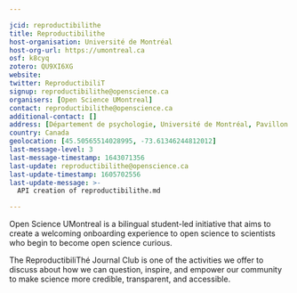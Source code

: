 ```yaml
---

jcid: reproductibilithe
title: Reproductibilithe
host-organisation: Université de Montréal
host-org-url: https://umontreal.ca
osf: k8cyq
zotero: QU9XI6XG
website: 
twitter: ReproductibiliT
signup: reproductibilithe@openscience.ca
organisers: [Open Science UMontreal]
contact: reproductibilithe@openscience.ca
additional-contact: []
address: [Département de psychologie, Université de Montréal, Pavillon Marie-Victorin, C. P. 6128, succursale Centre-ville, Montréal (Québec) H3C 3J7, CANADA]
country: Canada
geolocation: [45.50565514028995, -73.61346244812012]
last-message-level: 3
last-message-timestamp: 1643071356
last-update: reproductibilithe@openscience.ca
last-update-timestamp: 1605702556
last-update-message: >-
  API creation of reproductibilithe.md

---
```


Open Science UMontreal is a bilingual student-led initiative that aims to create a welcoming onboarding experience to open science to scientists who begin to become open science curious.

The ReproductibiliThé Journal Club is one of the activities we offer to discuss about how we can question, inspire, and empower our community to make science more credible, transparent, and accessible.
